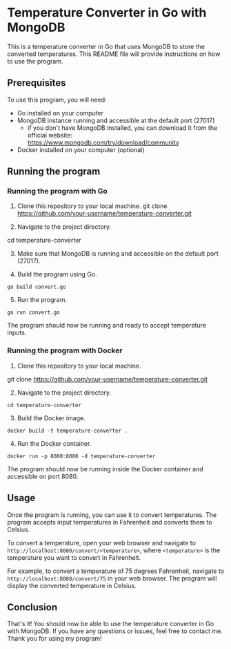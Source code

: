 # Temperature Converter in Go with MongoDB

This is a temperature converter in Go that uses MongoDB to store the converted temperatures. This README file will provide instructions on how to use the program.

## Prerequisites

To use this program, you will need:

- Go installed on your computer
- MongoDB instance running and accessible at the default port (27017) 
  - if you don't have MongoDB installed, you can download it from the official website: https://www.mongodb.com/try/download/community
- Docker installed on your computer (optional)

## Running the program

### Running the program with Go

1. Clone this repository to your local machine.
git clone https://github.com/your-username/temperature-converter.git

2. Navigate to the project directory.

cd temperature-converter

3. Make sure that MongoDB is running and accessible on the default port (27017).

4. Build the program using Go.

`go build convert.go`

5. Run the program.

`go run convert.go`

The program should now be running and ready to accept temperature inputs.

### Running the program with Docker

1. Clone this repository to your local machine.

git clone https://github.com/your-username/temperature-converter.git

2. Navigate to the project directory.

`cd temperature-converter`

3. Build the Docker image.

`docker build -t temperature-converter .`

4. Run the Docker container.

`docker run -p 8080:8080 -d temperature-converter`

The program should now be running inside the Docker container and accessible on port 8080.

## Usage

Once the program is running, you can use it to convert temperatures. The program accepts input temperatures in Fahrenheit and converts them to Celsius.

To convert a temperature, open your web browser and navigate to `http://localhost:8080/convert/<temperature>`, where `<temperature>` is the temperature you want to convert in Fahrenheit.

For example, to convert a temperature of 75 degrees Fahrenheit, navigate to `http://localhost:8080/convert/75` in your web browser. The program will display the converted temperature in Celsius.

## Conclusion

That's it! You should now be able to use the temperature converter in Go with MongoDB. If you have any questions or issues, feel free to contact me. Thank you for using my program!


